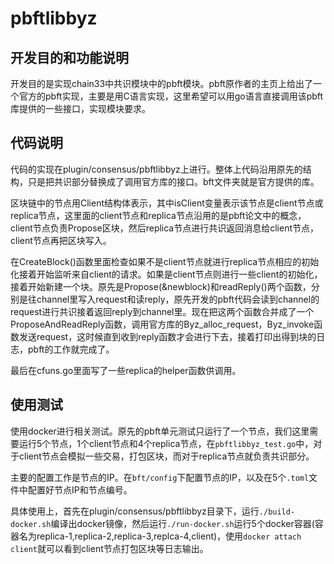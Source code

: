 # pbftlibbyz

## 开发目的和功能说明

开发目的是实现chain33中共识模块中的pbft模块。pbft原作者的主页上给出了一个官方的pbft实现，主要是用C语言实现，这里希望可以用go语言直接调用该pbft库提供的一些接口，实现模块要求。

## 代码说明

代码的实现在plugin/consensus/pbftlibbyz上进行。整体上代码沿用原先的结构，只是把共识部分替换成了调用官方库的接口。bft文件夹就是官方提供的库。

区块链中的节点用Client结构体表示，其中isClient变量表示该节点是client节点或replica节点，这里面的client节点和replica节点沿用的是pbft论文中的概念，client节点负责Propose区块，然后replica节点进行共识返回消息给client节点，client节点再把区块写入。

在CreateBlock()函数里面检查如果不是client节点就进行replica节点相应的初始化接着开始监听来自client的请求。如果是client节点则进行一些client的初始化，接着开始新建一个块。原先是Propose(&newblock)和readReply()两个函数，分别是往channel里写入request和读reply，原先开发的pbft代码会读到channel的request进行共识接着返回reply到channel里。现在把这两个函数合并成了一个ProposeAndReadReply函数，调用官方库的Byz_alloc_request，Byz_invoke函数发送request，这时候直到收到reply函数才会进行下去，接着打印出得到块的日志，pbft的工作就完成了。

最后在cfuns.go里面写了一些replica的helper函数供调用。

## 使用测试

使用docker进行相关测试。原先的pbft单元测试只运行了一个节点，我们这里需要运行5个节点，1个client节点和4个replica节点，在`pbftlibbyz_test.go`中，对于client节点会模拟一些交易，打包区块，而对于replica节点就负责共识部分。

主要的配置工作是节点的IP。在`bft/config`下配置节点的IP，以及在5个`.toml`文件中配置好节点IP和节点编号。

具体使用上，首先在plugin/consensus/pbftlibbyz目录下，运行`./build-docker.sh`编译出docker镜像，然后运行`./run-docker.sh`运行5个docker容器(容器名为replica-1,replica-2,replica-3,replca-4,client)，使用`docker attach client`就可以看到client节点打包区块等日志输出。





